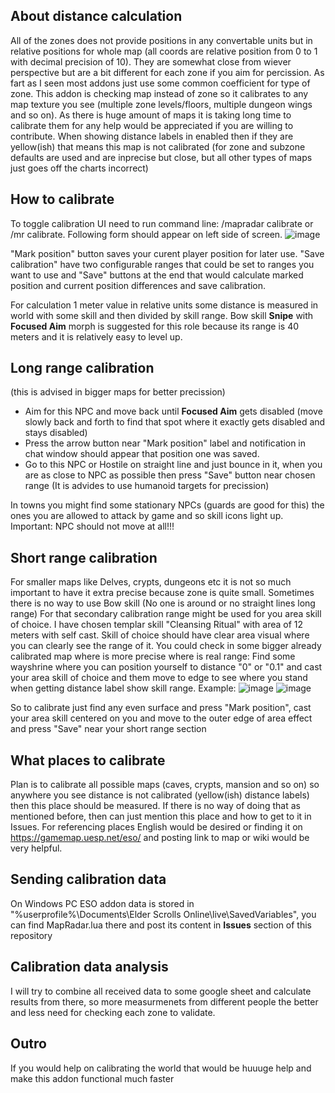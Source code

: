 ## About distance calculation

All of the zones does not provide positions in any convertable units but in relative positions for whole map (all coords are relative position from 0 to 1 with decimal precision of 10).
They are somewhat close from wiever perspective but are a bit different for each zone if you aim for percission. As fart as I seen most addons just use some common coefficient for type of zone.
This addon is checking map instead of zone so it calibrates to any map texture you see (multiple zone levels/floors, multiple dungeon wings and so on). 
As there is huge amount of maps it is taking long time to calibrate them for any help would be appreciated if you are willing to contribute. 
When showing distance labels in enabled then if they are yellow(ish) that means this map is not calibrated (for zone and subzone defaults are used and are inprecise but close, but all other types of maps just goes off the charts incorrect)


## How to calibrate

To toggle calibration UI need to run command line:  /mapradar calibrate or /mr calibrate. Following form should appear on left side of screen.
![image](https://github.com/ecizevskis/eso-map-radar/assets/9670736/d1ca62ef-6632-411f-8079-e7989f570f62)

"Mark position" button saves your curent player position for later use.
"Save calibration" have two configurable ranges that could be set to ranges you want to use and "Save" buttons at the end that would calculate marked position and current position differences and save calibration.

For calculation 1 meter value in relative units some distance is measured in world with some skill and then divided by skill range.
Bow skill **Snipe** with **Focused Aim** morph is suggested for this role because its range is 40 meters and it is relatively easy to level up. 

## Long range calibration
(this is advised in bigger maps for better precission)
   - Aim for this NPC and move back until **Focused Aim** gets disabled (move slowly back and forth to find that spot where it exactly gets disabled and stays disabled)
   - Press the arrow button near "Mark position" label and notification in chat window should appear that position one was saved.
   - Go to this NPC or Hostile on straight line and just bounce in it, when you are as close to NPC as possible then press "Save" button near chosen range (It is advides to use humanoid targets for precission)

   In towns you might find some stationary NPCs (guards are good for this) the ones you are allowed to attack by game and so skill icons light up.
   Important: NPC should not move at all!!!

## Short range calibration

For smaller maps like Delves, crypts, dungeons etc it is not so much important to have it extra precise because zone is quite small. 
Sometimes there is no way to use Bow skill (No one is around or no straight lines long range)
For that secondary calibration range might be used for you area skill of choice. I have chosen templar skill "Cleansing Ritual" with area of 12 meters with self cast.
Skill of choice should have clear area visual where you can clearly see the range of it.
You could check in some bigger already calibrated map where is more precise where is real range: Find some wayshrine where you can position yourself to distance "0" or "0.1" and cast your area skill of choice and them move to edge to see where you stand when getting distance label show skill range.
Example:
![image](https://github.com/ecizevskis/eso-map-radar/assets/9670736/5f030f63-d437-4f1b-bc76-d0bc954c8305)
![image](https://github.com/ecizevskis/eso-map-radar/assets/9670736/5dc97a7b-ff2f-4a35-a1f8-eb6bfbb07073)


So to calibrate just find any even surface and press "Mark position", cast your area skill centered on you and move to the outer edge of area effect and press "Save" near your short range section


## What places to calibrate

Plan is to calibrate all possible maps (caves, crypts, mansion and so on) so anywhere you see distance is not calibrated (yellow(ish) distance labels) then this place should be measured. If there is no way of doing that as mentioned before, then can just mention this place and how to get to it in Issues. For referencing places English would be desired or finding it on https://gamemap.uesp.net/eso/ and posting link to map or wiki would be very helpful.


## Sending calibration data

On Windows PC ESO addon data is stored in "%userprofile%\Documents\Elder Scrolls Online\live\SavedVariables", you can find MapRadar.lua there and post its content in **Issues** section of this repository


## Calibration data analysis

I will try to combine all received data to some google sheet and calculate results from there, so more measurmenets from different people the better and less need for checking each zone to validate.


## Outro

If you would help on calibrating the world that would be huuuge help and make this addon functional much faster 

